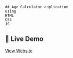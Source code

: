     ## Age Calculator application
    using
    HTML
    CSS
    JS

## 🚀 Live Demo
[View Website](https://navneetpathak1.github.io/age_calculator/)
